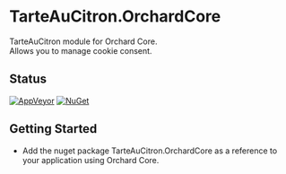# TarteAuCitron.OrchardCore

TarteAuCitron module for Orchard Core.  
Allows you to manage cookie consent.

## Status

[![AppVeyor](https://ci.appveyor.com/api/projects/status/q1jh8f1q576tmlo2?svg=true)](https://ci.appveyor.com/project/agriffard/tarteaucitron-orchardcore)
[![NuGet](https://img.shields.io/nuget/v/TarteAuCitron.OrchardCore.svg)](https://www.nuget.org/packages/TarteAuCitron.OrchardCore)

## Getting Started

- Add the nuget package TarteAuCitron.OrchardCore as a reference to your application using Orchard Core.
